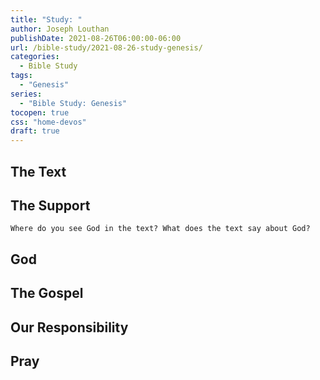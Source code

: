 ```yaml
---
title: "Study: "
author: Joseph Louthan
publishDate: 2021-08-26T06:00:00-06:00
url: /bible-study/2021-08-26-study-genesis/
categories:
  - Bible Study
tags:
  - "Genesis"
series:
  - "Bible Study: Genesis"
tocopen: true
css: "home-devos"
draft: true
---
```

## The Text

## The Support

<div style="page-break-after: always;"></div>

`Where do you see God in the text? What does the text say about God?`

## God




## The Gospel

## Our Responsibility

## Pray

<div style="font-variant: small-caps;">

</div>
&nbsp;


